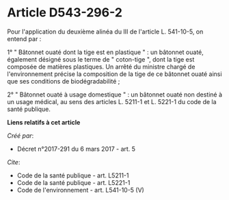 # Article D543-296-2

Pour l'application du deuxième alinéa du III de l'article L. 541-10-5, on entend par : 

1° " Bâtonnet ouaté dont la tige est en plastique " : un bâtonnet ouaté, également désigné sous le terme de " coton-tige ",
dont la tige est composée de matières plastiques. Un arrêté du ministre chargé de l'environnement précise la composition de
la tige de ce bâtonnet ouaté ainsi que ses conditions de biodégradabilité ; 

2° " Bâtonnet ouaté à usage domestique " : un bâtonnet ouaté non destiné à un usage médical, au sens des articles L. 5211-1
et L. 5221-1 du code de la santé publique.

**Liens relatifs à cet article**

_Créé par_:

  - Décret n°2017-291 du 6 mars 2017 - art. 5

_Cite_:

  - Code de la santé publique - art. L5211-1
  - Code de la santé publique - art. L5221-1
  - Code de l'environnement - art. L541-10-5 (V)

